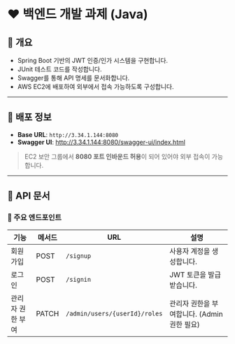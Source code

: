 # ❤️ 백엔드 개발 과제 (Java)

## 🧡 개요

- Spring Boot 기반의 JWT 인증/인가 시스템을 구현합니다.
- JUnit 테스트 코드를 작성합니다.
- Swagger를 통해 API 명세를 문서화합니다.
- AWS EC2에 배포하여 외부에서 접속 가능하도록 구성합니다.

---

## 🧡 배포 정보

- **Base URL**: `http://3.34.1.144:8080`
- **Swagger UI**: http://3.34.1.144:8080/swagger-ui/index.html

> EC2 보안 그룹에서 **8080 포트 인바운드 허용**이 되어 있어야 외부 접속이 가능합니다.

---

## 🧡 API 문서

### 💛 주요 엔드포인트

| 기능              | 메서드 | URL                                      | 설명                                           |
|-------------------|--------|-------------------------------------------|------------------------------------------------|
| 회원가입          | POST   | `/signup`                                 | 사용자 계정을 생성합니다.                      |
| 로그인            | POST   | `/signin`                                  | JWT 토큰을 발급받습니다.                       |
| 관리자 권한 부여 | PATCH  | `/admin/users/{userId}/roles`             | 관리자 권한을 부여합니다. (Admin 권한 필요)    |
